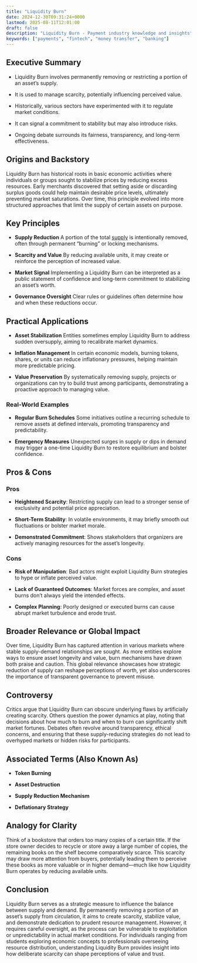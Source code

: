 ```yaml
---
title: "Liquidity Burn"
date: 2024-12-30T09:31:24+0000
lastmod: 2025-08-11T12:01:00
draft: false
description: "Liquidity Burn - Payment industry knowledge and insights"
keywords: ["payments", "fintech", "money transfer", "banking"]
---
```


## Executive Summary

- Liquidity Burn involves permanently removing or restricting a portion of an asset’s supply.

- It is used to manage scarcity, potentially influencing perceived value.

- Historically, various sectors have experimented with it to regulate market conditions.

- It can signal a commitment to stability but may also introduce risks.

- Ongoing debate surrounds its fairness, transparency, and long-term effectiveness.

## Origins and Backstory

Liquidity Burn has historical roots in basic economic activities where individuals or groups sought to stabilize prices by reducing excess resources. Early merchants discovered that setting aside or discarding surplus goods could help maintain desirable price levels, ultimately preventing market saturations. Over time, this principle evolved into more structured approaches that limit the supply of certain assets on purpose.

## Key Principles

- **Supply Reduction** A portion of the total [supply](https://faisalkhanllc.xyz/resources/payments-wiki/b/burned-or-burnt-supply/) is intentionally removed, often through permanent “burning” or locking mechanisms.

- **Scarcity and Value** By reducing available units, it may create or reinforce the perception of increased value.

- **Market Signal** Implementing a Liquidity Burn can be interpreted as a public statement of confidence and long-term commitment to stabilizing an asset’s worth.

- **Governance Oversight** Clear rules or guidelines often determine how and when these reductions occur.

## Practical Applications

- **Asset Stabilization** Entities sometimes employ Liquidity Burn to address sudden oversupply, aiming to recalibrate market dynamics.

- **Inflation Management** In certain economic models, burning tokens, shares, or units can reduce inflationary pressures, helping maintain more predictable pricing.

- **Value Preservation** By systematically removing supply, projects or organizations can try to build trust among participants, demonstrating a proactive approach to managing value.

### Real-World Examples

- **Regular Burn Schedules** Some initiatives outline a recurring schedule to remove assets at defined intervals, promoting transparency and predictability.

- **Emergency Measures** Unexpected surges in supply or dips in demand may trigger a one-time Liquidity Burn to restore equilibrium and bolster confidence.

## Pros & Cons

### Pros

- **Heightened Scarcity**: Restricting supply can lead to a stronger sense of exclusivity and potential price appreciation.

- **Short-Term Stability**: In volatile environments, it may briefly smooth out fluctuations or bolster market morale.

- **Demonstrated Commitment**: Shows stakeholders that organizers are actively managing resources for the asset’s longevity.

### Cons

- **Risk of Manipulation**: Bad actors might exploit Liquidity Burn strategies to hype or inflate perceived value.

- **Lack of Guaranteed Outcomes**: Market forces are complex, and asset burns don’t always yield the intended effects.

- **Complex Planning**: Poorly designed or executed burns can cause abrupt market turbulence and erode trust.

## Broader Relevance or Global Impact

Over time, Liquidity Burn has captured attention in various markets where stable supply-demand relationships are sought. As more entities explore ways to ensure asset longevity and value, burn mechanisms have drawn both praise and caution. This global relevance showcases how strategic reduction of supply can reshape perceptions of worth, yet also underscores the importance of transparent governance to prevent misuse.

## Controversy

Critics argue that Liquidity Burn can obscure underlying flaws by artificially creating scarcity. Others question the power dynamics at play, noting that decisions about how much to burn and when to burn can significantly shift market fortunes. Debates often revolve around transparency, ethical concerns, and ensuring that these supply-reducing strategies do not lead to overhyped markets or hidden risks for participants.

## Associated Terms (Also Known As)

- **Token Burning**

- **Asset Destruction**

- **Supply Reduction Mechanism**

- **Deflationary Strategy**

## Analogy for Clarity

Think of a bookstore that orders too many copies of a certain title. If the store owner decides to recycle or store away a large number of copies, the remaining books on the shelf become comparatively scarce. This scarcity may draw more attention from buyers, potentially leading them to perceive these books as more valuable or in higher demand—much like how Liquidity Burn operates by reducing available units.

## Conclusion

Liquidity Burn serves as a strategic measure to influence the balance between supply and demand. By permanently removing a portion of an asset’s supply from circulation, it aims to create scarcity, stabilize value, and demonstrate dedication to prudent resource management. However, it requires careful oversight, as the process can be vulnerable to exploitation or unpredictability in actual market conditions. For individuals ranging from students exploring economic concepts to professionals overseeing resource distribution, understanding Liquidity Burn provides insight into how deliberate scarcity can shape perceptions of value and trust.